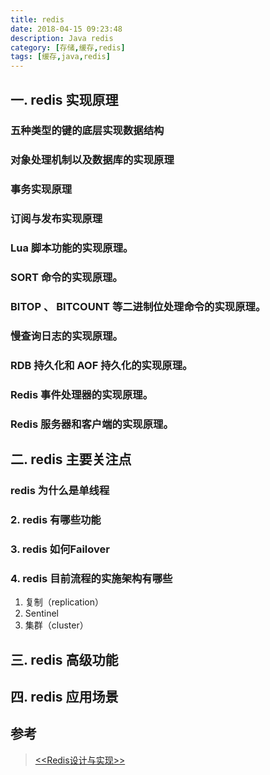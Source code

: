 ```yaml
---
title: redis
date: 2018-04-15 09:23:48
description: Java redis
category: [存储,缓存,redis]
tags: [缓存,java,redis]
---
```


## 一. redis 实现原理

### 五种类型的键的底层实现数据结构
### 对象处理机制以及数据库的实现原理
### 事务实现原理
### 订阅与发布实现原理
### Lua 脚本功能的实现原理。
### SORT 命令的实现原理。
### BITOP 、 BITCOUNT 等二进制位处理命令的实现原理。
### 慢查询日志的实现原理。
### RDB 持久化和 AOF 持久化的实现原理。
### Redis 事件处理器的实现原理。
### Redis 服务器和客户端的实现原理。


## 二. redis 主要关注点
### redis 为什么是单线程
### 2. redis 有哪些功能
### 3. redis 如何Failover
### 4. redis 目前流程的实施架构有哪些

1. 复制（replication）
2. Sentinel
3. 集群（cluster）

## 三. redis 高级功能
## 四. redis 应用场景


## 参考

> [<<Redis设计与实现>>](https://item.jd.com/11486101.html)